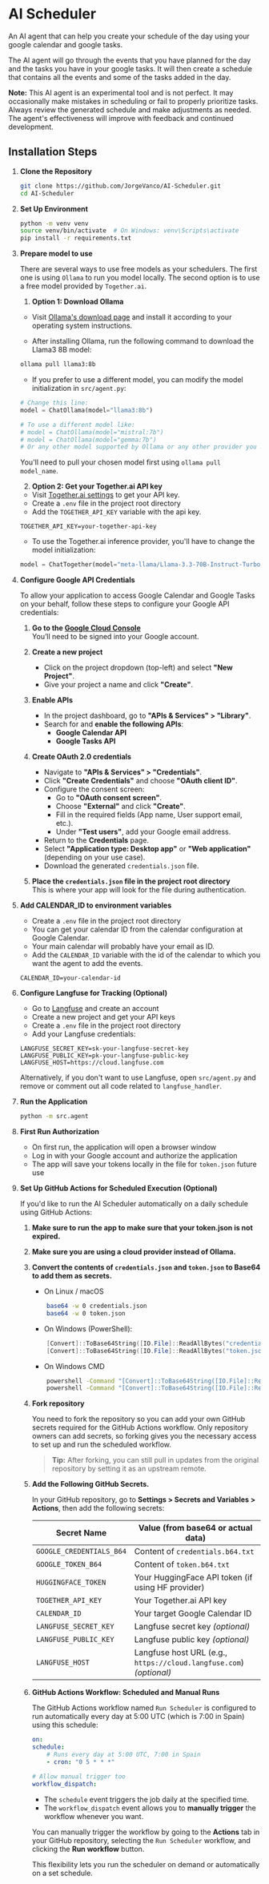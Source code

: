 # AI Scheduler

An AI agent that can help you create your schedule of the day using your google calendar and google tasks.

The AI agent will go through the events that you have planned for the day and the tasks you have in your google tasks.
It will then create a schedule that contains all the events and some of the tasks added in the day.

**Note:** This AI agent is an experimental tool and is not perfect. It may occasionally make mistakes in scheduling or fail to properly prioritize tasks. Always review the generated schedule and make adjustments as needed. The agent's effectiveness will improve with feedback and continued development.

## Installation Steps

1.  **Clone the Repository**

    ```bash
    git clone https://github.com/JorgeVanco/AI-Scheduler.git
    cd AI-Scheduler
    ```

2.  **Set Up Environment**

    ```bash
    python -m venv venv
    source venv/bin/activate  # On Windows: venv\Scripts\activate
    pip install -r requirements.txt
    ```

3.  **Prepare model to use**

    There are several ways to use free models as your schedulers.
    The first one is using `Ollama` to run you model locally.
    The second option is to use a free model provided by `Together.ai`.

    1. **Option 1: Download Ollama**

    -   Visit [Ollama's download page](https://ollama.com/download) and install it according to your operating system instructions.

    -   After installing Ollama, run the following command to download the Llama3 8B model:

    ```bash
    ollama pull llama3:8b
    ```

    -   If you prefer to use a different model, you can modify the model initialization in `src/agent.py`:

    ```python
    # Change this line:
    model = ChatOllama(model="llama3:8b")

    # To use a different model like:
    # model = ChatOllama(model="mistral:7b")
    # model = ChatOllama(model="gemma:7b")
    # Or any other model supported by Ollama or any other provider you might want to use
    ```

    You'll need to pull your chosen model first using `ollama pull model_name`.

    2. **Option 2: Get your Together.ai API key**

    -   Visit [Together.ai settings](https://api.together.ai/settings/api-keys) to get your API key.
    -   Create a `.env` file in the project root directory
    -   Add the `TOGETHER_API_KEY` variable with the api key.

    ```
    TOGETHER_API_KEY=your-together-api-key
    ```

    -   To use the Together.ai inference provider, you'll have to change the model initialization:

    ```python
    model = ChatTogether(model="meta-llama/Llama-3.3-70B-Instruct-Turbo-Free")
    ```

4.  **Configure Google API Credentials**

    To allow your application to access Google Calendar and Google Tasks on your behalf, follow these steps to configure your Google API credentials:

    1. **Go to the [Google Cloud Console](https://console.cloud.google.com/)**  
       You’ll need to be signed into your Google account.

    2. **Create a new project**

        - Click on the project dropdown (top-left) and select **"New Project"**.
        - Give your project a name and click **"Create"**.

    3. **Enable APIs**

        - In the project dashboard, go to **"APIs & Services" > "Library"**.
        - Search for and **enable the following APIs**:
            - **Google Calendar API**
            - **Google Tasks API**

    4. **Create OAuth 2.0 credentials**

        - Navigate to **"APIs & Services" > "Credentials"**.
        - Click **"Create Credentials"** and choose **"OAuth client ID"**.
        - Configure the consent screen:
            - Go to **"OAuth consent screen"**.
            - Choose **"External"** and click **"Create"**.
            - Fill in the required fields (App name, User support email, etc.).
            - Under **"Test users"**, add your Google email address.
        - Return to the **Credentials** page.
        - Select **"Application type: Desktop app"** or **"Web application"** (depending on your use case).
        - Download the generated `credentials.json` file.

    5. **Place the `credentials.json` file in the project root directory**  
       This is where your app will look for the file during authentication.

5.  **Add CALENDAR_ID to environment variables**

    -   Create a `.env` file in the project root directory
    -   You can get your calendar ID from the calendar configuration at Google Calendar.
    -   Your main calendar will probably have your email as ID.
    -   Add the `CALENDAR_ID` variable with the id of the calendar to which you want the agent to add the events.

    ```
    CALENDAR_ID=your-calendar-id
    ```

6.  **Configure Langfuse for Tracking (Optional)**

    -   Go to [Langfuse](https://langfuse.com) and create an account
    -   Create a new project and get your API keys
    -   Create a `.env` file in the project root directory
    -   Add your Langfuse credentials:

    ```
    LANGFUSE_SECRET_KEY=sk-your-langfuse-secret-key
    LANGFUSE_PUBLIC_KEY=pk-your-langfuse-public-key
    LANGFUSE_HOST=https://cloud.langfuse.com
    ```

    Alternatively, if you don't want to use Langfuse, open `src/agent.py` and remove or comment out all code related to `langfuse_handler`.

7.  **Run the Application**

    ```bash
    python -m src.agent
    ```

8.  **First Run Authorization**

    -   On first run, the application will open a browser window
    -   Log in with your Google account and authorize the application
    -   The app will save your tokens locally in the file for `token.json` future use

9.  **Set Up GitHub Actions for Scheduled Execution (Optional)**

    If you'd like to run the AI Scheduler automatically on a daily schedule using GitHub Actions:

    1. **Make sure to run the app to make sure that your token.json is not expired.**
    2. **Make sure you are using a cloud provider instead of Ollama.**
    3. **Convert the contents of `credentials.json` and `token.json` to Base64 to add them as secrets.**

        - On Linux / macOS

        ```bash
            base64 -w 0 credentials.json
            base64 -w 0 token.json
        ```

        - On Windows (PowerShell):

        ```powershell
            [Convert]::ToBase64String([IO.File]::ReadAllBytes("credentials.json"))
            [Convert]::ToBase64String([IO.File]::ReadAllBytes("token.json"))
        ```

        - On Windows CMD

        ```cmd
            powershell -Command "[Convert]::ToBase64String([IO.File]::ReadAllBytes('credentials.json'))"
            powershell -Command "[Convert]::ToBase64String([IO.File]::ReadAllBytes('token.json'))"
        ```

    4. **Fork repository**

        You need to fork the repository so you can add your own GitHub secrets required for the GitHub Actions workflow. Only repository owners can add secrets, so forking gives you the necessary access to set up and run the scheduled workflow.

        > **Tip:** After forking, you can still pull in updates from the original repository by setting it as an upstream remote.

    5. **Add the Following GitHub Secrets.**

        In your GitHub repository, go to **Settings > Secrets and Variables > Actions**, then add the following secrets:

        | Secret Name              | Value (from base64 or actual data)                                  |
        | ------------------------ | ------------------------------------------------------------------- |
        | `GOOGLE_CREDENTIALS_B64` | Content of `credentials.b64.txt`                                    |
        | `GOOGLE_TOKEN_B64`       | Content of `token.b64.txt`                                          |
        | `HUGGINGFACE_TOKEN`      | Your HuggingFace API token (if using HF provider)                   |
        | `TOGETHER_API_KEY`       | Your Together.ai API key                                            |
        | `CALENDAR_ID`            | Your target Google Calendar ID                                      |
        | `LANGFUSE_SECRET_KEY`    | Langfuse secret key _(optional)_                                    |
        | `LANGFUSE_PUBLIC_KEY`    | Langfuse public key _(optional)_                                    |
        | `LANGFUSE_HOST`          | Langfuse host URL (e.g., `https://cloud.langfuse.com`) _(optional)_ |

    6. **GitHub Actions Workflow: Scheduled and Manual Runs**

        The GitHub Actions workflow named `Run Scheduler` is configured to run automatically every day at 5:00 UTC (which is 7:00 in Spain) using this schedule:

        ```yaml
        on:
        schedule:
            # Runs every day at 5:00 UTC, 7:00 in Spain
            - cron: "0 5 * * *"

        # Allow manual trigger too
        workflow_dispatch:
        ```

        - The `schedule` event triggers the job daily at the specified time.
        - The `workflow_dispatch` event allows you to **manually trigger** the workflow whenever you want.

        You can manually trigger the workflow by going to the **Actions** tab in your GitHub repository, selecting the `Run Scheduler` workflow, and clicking the **Run workflow** button.

        This flexibility lets you run the scheduler on demand or automatically on a set schedule.
